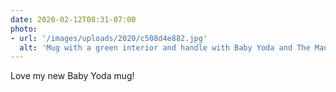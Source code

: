 ```yaml
---
date: 2020-02-12T08:31-07:00
photo:
- url: '/images/uploads/2020/c508d4e882.jpg'
  alt: 'Mug with a green interior and handle with Baby Yoda and The Mandalorian logo beneath it'
---
```

Love my new Baby Yoda mug!
